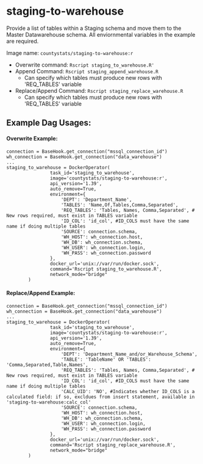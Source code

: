 #  staging-to-warehouse

Provide a list of tables within a Staging schema and move them to the Master Datawarehouse schema. All enviornmental variables in the example are required.

Image name: `countystats/staging-to-warehouse:r`

* Overwrite command: `Rscript staging_to_warehouse.R'`
* Append Command: `Rscript staging_append_warehouse.R`
  * Can specify which tables must produce new rows with 'REQ_TABLES' variable
* Replace/Append Command: `Rscript staging_replace_warehouse.R`
  * Can specify which tables must produce new rows with 'REQ_TABLES' variable

## Example Dag Usages:

#### Overwrite Example:
```
connection = BaseHook.get_connection("mssql_connection_id")
wh_connection = BaseHook.get_connection("data_warehouse")
...
staging_to_warehouse = DockerOperator(
                task_id='staging_to_warehouse',
                image='countystats/staging-to-warehouse:r',
                api_version='1.39',
                auto_remove=True,
                environment={
                    'DEPT': 'Department_Name',
                    'TABLES': 'Name,Of,Tables,Comma,Separated',
                    'REQ_TABLES': 'Tables, Names, Comma,Separated', # New rows required, must exist in TABLES variable
                    'ID_COL': 'id_col', #ID_COLS must have the same name if doing multiple tables
                    'SOURCE': connection.schema,
                    'WH_HOST': wh_connection.host,
                    'WH_DB': wh_connection.schema,
                    'WH_USER': wh_connection.login,
                    'WH_PASS': wh_connection.password
                },
                docker_url='unix://var/run/docker.sock',
                command='Rscript staging_to_warehouse.R',
                network_mode="bridge"
        )
```

#### Replace/Append Example:
```
connection = BaseHook.get_connection("mssql_connection_id")
wh_connection = BaseHook.get_connection("data_warehouse")
...
staging_to_warehouse = DockerOperator(
                task_id='staging_to_warehouse',
                image='countystats/staging-to-warehouse:r',
                api_version='1.39',
                auto_remove=True,
                environment={
                    'DEPT': 'Department_Name_and/or_Warehouse_Schema',
                    'TABLE': 'TableName' OR 'TABLES': 'Comma,Separated,Table,Names',
                    'REQ_TABLES': 'Tables, Names, Comma,Separated', # New rows required, must exist in TABLES variable
                    'ID_COL': 'id_col', #ID_COLS must have the same name if doing multiple tables
                    'CALC_UID': 'NO', #Indicates whether ID_COLS is a calculated field: if so, excldues from insert statement, available in 'staging-to-warehouse:calc_col'
                    'SOURCE': connection.schema,
                    'WH_HOST': wh_connection.host,
                    'WH_DB': wh_connection.schema,
                    'WH_USER': wh_connection.login,
                    'WH_PASS': wh_connection.password
                },
                docker_url='unix://var/run/docker.sock',
                command='Rscript staging_replace_warehouse.R',
                network_mode="bridge"
        )
```
